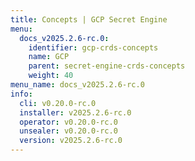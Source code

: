 ```yaml
---
title: Concepts | GCP Secret Engine
menu:
  docs_v2025.2.6-rc.0:
    identifier: gcp-crds-concepts
    name: GCP
    parent: secret-engine-crds-concepts
    weight: 40
menu_name: docs_v2025.2.6-rc.0
info:
  cli: v0.20.0-rc.0
  installer: v2025.2.6-rc.0
  operator: v0.20.0-rc.0
  unsealer: v0.20.0-rc.0
  version: v2025.2.6-rc.0
---
```


